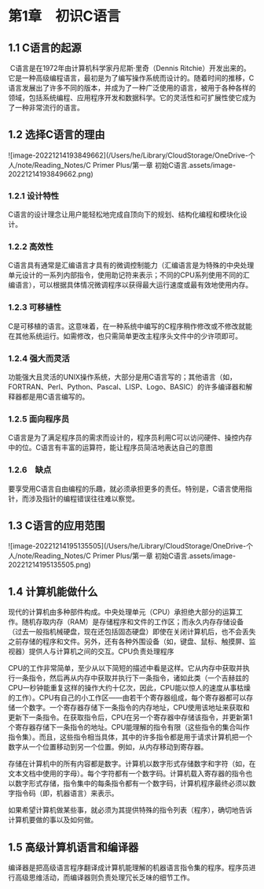 # 第1章　初识C语言



## 1.1 C语言的起源

​	C语言是在1972年由计算机科学家丹尼斯·里奇（Dennis Ritchie）开发出来的。它是一种高级编程语言，最初是为了编写操作系统而设计的。随着时间的推移，C语言发展出了许多不同的版本，并成为了一种广泛使用的语言，被用于各种各样的领域，包括系统编程、应用程序开发和数据科学。它的灵活性和可扩展性使它成为了一种非常流行的语言。



## 1.2 选择C语言的理由

 ![image-20221214193849662](/Users/he/Library/CloudStorage/OneDrive-个人/note/Reading_Notes/C Primer Plus/第一章 初始C语言.assets/image-20221214193849662.png)



### 1.2.1 设计特性

​	C语言的设计理念让用户能轻松地完成自顶向下的规划、结构化编程和模块化设计。

### 1.2.2 高效性

​	C语言具有通常是汇编语言才具有的微调控制能力（汇编语言是为特殊的中央处理单元设计的一系列内部指令，使用助记符来表示；不同的CPU系列使用不同的汇编语言），可以根据具体情况微调程序以获得最大运行速度或最有效地使用内存。

### 1.2.3 可移植性

​	C是可移植的语言。这意味着，在一种系统中编写的C程序稍作修改或不修改就能在其他系统运行。如需修改，也只需简单更改主程序头文件中的少许项即可。

### 1.2.4 强大而灵活

​	功能强大且灵活的UNIX操作系统，大部分是用C语言写的；其他语言（如，FORTRAN、Perl、Python、Pascal、LISP、Logo、BASIC）的许多编译器和解释器都是用C语言编写的。

### 1.2.5 面向程序员

​	C语言是为了满足程序员的需求而设计的，程序员利用C可以访问硬件、操控内存中的位。C语言有丰富的运算符，能让程序员简洁地表达自己的意图

### 1.2.6　缺点

​	要享受用C语言自由编程的乐趣，就必须承担更多的责任。特别是，C语言使用指针，而涉及指针的编程错误往往难以察觉。



## 1.3 C语言的应用范围

 ![image-20221214195135505](/Users/he/Library/CloudStorage/OneDrive-个人/note/Reading_Notes/C Primer Plus/第一章 初始C语言.assets/image-20221214195135505.png)



## 1.4 计算机能做什么

​	现代的计算机由多种部件构成。中央处理单元（CPU）承担绝大部分的运算工作。随机存取内存（RAM）是存储程序和文件的工作区；而永久内存存储设备（过去一般指机械硬盘，现在还包括固态硬盘）即使在关闭计算机后，也不会丢失之前存储的程序和文件。另外，还有各种外围设备（如，键盘、鼠标、触摸屏、监视器）提供人与计算机之间的交互。CPU负责处理程序

​	CPU的工作非常简单，至少从以下简短的描述中看是这样。它从内存中获取并执行一条指令，然后再从内存中获取并执行下一条指令，诸如此类（一个吉赫兹的CPU一秒钟能重复这样的操作大约十亿次，因此，CPU能以惊人的速度从事枯燥的工作）。CPU有自己的小工作区——由若干个寄存器组成，每个寄存器都可以存储一个数字。一个寄存器存储下一条指令的内存地址，CPU使用该地址来获取和更新下一条指令。在获取指令后，CPU在另一个寄存器中存储该指令，并更新第1个寄存器存储下一条指令的地址。CPU能理解的指令有限（这些指令的集合叫作指令集）。而且，这些指令相当具体，其中的许多指令都是用于请求计算机把一个数字从一个位置移动到另一个位置。例如，从内存移动到寄存器。

​	存储在计算机中的所有内容都是数字。计算机以数字形式存储数字和字符（如，在文本文档中使用的字母）。每个字符都有一个数字码。计算机载入寄存器的指令也以数字形式存储，指令集中的每条指令都有一个数字码，计算机程序最终必须以数字指令码（即，机器语言）来表示。

​	如果希望计算机做某些事，就必须为其提供特殊的指令列表（程序），确切地告诉计算机要做的事以及如何做。



## 1.5 高级计算机语言和编译器

​	编译器是把高级语言程序翻译成计算机能理解的机器语言指令集的程序。程序员进行高级思维活动，而编译器则负责处理冗长乏味的细节工作。